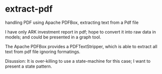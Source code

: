 # extract-pdf
handling PDF using Apache PDFBox, extracting text from a Pdf file

I have only ARK investment report in pdf; hope to convert it into raw data in models; and could be presented in a graph tool.

The Apache PDFBox provides a PDFTextStripper, which is able to extract all text from pdf file ignoring formatings.  

Disussion: 
It is over-killing to use a state-machine for this case; I want to present a state pattern. 
